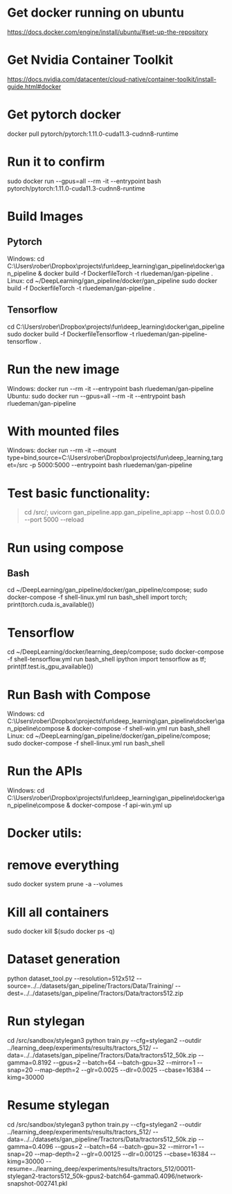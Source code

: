 # Get docker running on ubuntu
https://docs.docker.com/engine/install/ubuntu/#set-up-the-repository

# Get Nvidia Container Toolkit
https://docs.nvidia.com/datacenter/cloud-native/container-toolkit/install-guide.html#docker

# Get pytorch docker
docker pull pytorch/pytorch:1.11.0-cuda11.3-cudnn8-runtime

# Run it to confirm
sudo docker run --gpus=all --rm -it --entrypoint bash pytorch/pytorch:1.11.0-cuda11.3-cudnn8-runtime

# Build Images
## Pytorch
Windows:
cd C:\Users\rober\Dropbox\projects\fun\deep_learning\gan_pipeline\docker\gan_pipeline & docker build -f DockerfileTorch -t rluedeman/gan-pipeline .
Linux:
cd ~/DeepLearning/gan_pipeline/docker/gan_pipeline
sudo docker build -f DockerfileTorch -t rluedeman/gan-pipeline .

## Tensorflow
cd C:\Users\rober\Dropbox\projects\fun\deep_learning\docker\gan_pipeline
sudo docker build -f DockerfileTensorflow -t rluedeman/gan-pipeline-tensorflow .

# Run the new image
Windows:
docker run --rm -it --entrypoint bash rluedeman/gan-pipeline
Ubuntu:
sudo docker run --gpus=all --rm -it --entrypoint bash rluedeman/gan-pipeline
# With mounted files
Windows:
docker run --rm -it --mount type=bind,source=C:\Users\rober\Dropbox\projects\fun\deep_learning,target=/src -p 5000:5000 --entrypoint bash rluedeman/gan-pipeline

# Test basic functionality:
> cd /src/; uvicorn gan_pipeline.app.gan_pipeline_api:app --host 0.0.0.0 --port 5000 --reload 

# Run using compose
## Bash
cd ~/DeepLearning/gan_pipeline/docker/gan_pipeline/compose; sudo docker-compose -f shell-linux.yml run bash_shell
import torch; print(torch.cuda.is_available())

# Tensorflow
cd ~/DeepLearning/docker/learning_deep/compose; sudo docker-compose -f shell-tensorflow.yml run bash_shell
ipython
import tensorflow as tf; print(tf.test.is_gpu_available())

# Run Bash with Compose
Windows:
cd C:\Users\rober\Dropbox\projects\fun\deep_learning\gan_pipeline\docker\gan_pipeline\compose & docker-compose -f shell-win.yml run bash_shell
Linux:
cd ~/DeepLearning/gan_pipeline/docker/gan_pipeline/compose; sudo docker-compose -f shell-linux.yml run bash_shell

# Run the APIs
Windows:
cd C:\Users\rober\Dropbox\projects\fun\deep_learning\gan_pipeline\docker\gan_pipeline\compose & docker-compose -f api-win.yml up

# Docker utils:
# remove everything
sudo docker system prune -a --volumes
# Kill all containers
sudo docker kill $(sudo docker ps -q)


# Dataset generation
python dataset_tool.py --resolution=512x512 --source=../../datasets/gan_pipeline/Tractors/Data/Training/ --dest=../../datasets/gan_pipeline/Tractors/Data/tractors512.zip

# Run stylegan
cd /src/sandbox/stylegan3
python train.py --cfg=stylegan2 --outdir ../learning_deep/experiments/results/tractors_512/ --data=../../datasets/gan_pipeline/Tractors/Data/tractors512_50k.zip --gamma=0.8192 --gpus=2 --batch=64 --batch-gpu=32 --mirror=1 --snap=20 --map-depth=2 --glr=0.0025 --dlr=0.0025 --cbase=16384 --kimg=30000

# Resume stylegan
cd /src/sandbox/stylegan3
python train.py --cfg=stylegan2 --outdir ../learning_deep/experiments/results/tractors_512/ --data=../../datasets/gan_pipeline/Tractors/Data/tractors512_50k.zip --gamma=0.4096 --gpus=2 --batch=64 --batch-gpu=32 --mirror=1 --snap=20 --map-depth=2 --glr=0.00125 --dlr=0.00125 --cbase=16384 --kimg=30000 --resume=../learning_deep/experiments/results/tractors_512/00011-stylegan2-tractors512_50k-gpus2-batch64-gamma0.4096/network-snapshot-002741.pkl

